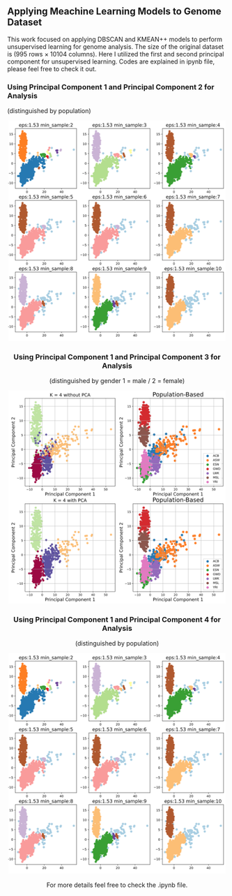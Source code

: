 ## Applying Meachine Learning Models to Genome Dataset

This work focused on applying DBSCAN and KMEAN++ models to perform unsupervised learning for genome analysis. 
The size of the original dataset is (995 rows × 10104 columns). 
Here I utilized the first and second principal component for unsupervised learning. Codes are explained in ipynb file, please feel free to check it out.

### Using Principal Component 1 and Principal Component 2 for Analysis
(distinguished by population)
<div style="text-align:center"><img src="./Images/pic3.png" width="500">

### Using Principal Component 1 and Principal Component 3 for Analysis 
(distinguished by gender 1 = male / 2 = female)

<div style="text-align:center"><img src="./Images/pic2.png" width="500">

### Using Principal Component 1 and Principal Component 4 for Analysis 
(distinguished by population)

<div style="text-align:center"><img src="./Images/pic3.png" width="500">

For more details feel free to check the .ipynb file.

